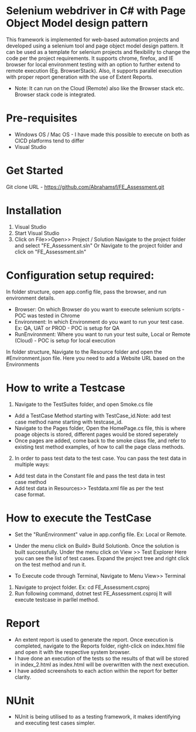 # Selenium webdriver in C# with Page Object Model design pattern

This framework is implemented for web-based automation projects and developed using a selenium tool and page object model design pattern. It can be used as a template for selenium projects and flexibility to change the code per the project requirements.
It supports chrome, firefox, and IE browser for local environment testing with an option to further extend to remote execution (Eg. BrowserStack). Also, it supports parallel execution with proper report generation with the use of Extent Reports.
* Note: It can run on the Cloud (Remote) also like the Browser stack etc. Browser stack code is integrated.

# Pre-requisites
* Windows OS / Mac OS - I have made this possible to execute on both as CICD platforms tend to differ
* Visual Studio

# Get Started
Git clone URL - https://github.com/Abrahamsf/FE_Assessment.git

# Installation

1. Visual Studio
2. Start Visual Studio
3.  Click on File>>Open>> Project / Solution Navigate to the project folder and select "FE_Assessment.sln"
                    Or 
Navigate to the project folder and click on "FE_Assessment.sln"

# Configuration setup required:
In folder structure, open app.config file, pass the browser, and run environment details.
* Browser: On which Browser do you want to execute selenium scripts - POC was tested in Chrome
* Environment: In which Environment do you want to run your test case. Ex: QA, UAT or PROD - POC is setup for QA
* RunEnvironment: Where you want to run your test suite, Local or Remote (Cloud) - POC is setup for local execution

In folder structure, Navigate to the Resource folder and open the #Environment.json file. Here you need to add a Website URL based on the Environments

# How to write a Testcase
1. Navigate to the TestSuites folder, and open Smoke.cs file
* Add a TestCase Method starting with TestCase_id.Note: add test case method name starting with testcase_id.
* Navigate to the Pages folder, Open the HomePage.cs file, this is where poage objects is stored, different pages would be stored seperately 
* Once pages are added, come back to the smoke class file, and refer to existing test method examples, of how to call the page class methods.

2. In order to pass test data to the test case. You can pass the test data in multiple ways: 
* Add test data in the Constant file and pass the test data in test case method
* Add test data in Resources>> Testdata.xml file as per the test case format.

# How to execute the TestCase 
* Set the "RunEnvironment" value in app.config file. Ex: Local or Remote.
* Under the menu click on Build> Build Solutionb. Once the solution is built successfully. Under the menu click on View >> Test Explorer
Here you can see the list of test cases. Expand the project tree and right click on the test method and run it.

* To Execute code through Terminal, Navigate to Menu View>> Terminal
1. Navigate to project folder. Ex: cd FE_Assessment.csproj
2. Run following command, dotnet test FE_Assessment.csproj 
It will execute testcase in parllel method.


# Report
* An extent report is used to generate the report. Once execution is completed, navigate to the Reports folder, right-click on index.html file and open it with the respective system browser.
* I have done an execution of the tests so the results of that will be stored in index_2.html as index.html will be overwritten with the next execution.
* I have added screenshots to each action within the report for better clarity.

# NUnit
* NUnit is being utilised to as a testing framework, it makes identifying and executing test cases simpler.
